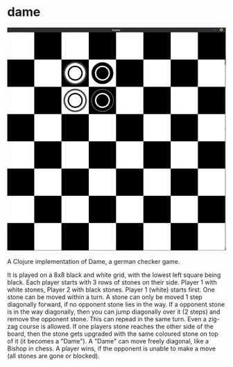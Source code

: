 # dame

![](resources/Dame.png)

A Clojure implementation of Dame, a german checker game.

It is played on a 8x8 black and white grid, with the lowest left square being black.
Each player starts with 3 rows of stones on their side. Player 1 with white stones, Player 2 with black stones.
Player 1 (white) starts first. One stone can be moved within a turn. A stone can only be moved 1 step diagonally forward, if no opponent stone
lies in the way. If a opponent stone is in the way diagonally, then you can jump diagonally over it (2 steps) and remove the opponent stone.
This can repead in the same turn. Even a zig-zag course is allowed.
If one players stone reaches the other side of the board, then the stone gets upgraded with the same coloured stone on top of it (it becomes a "Dame").
A "Dame" can move freely diagonal, like a Bishop in chess.
A player wins, if the opponent is unable to make a move (all stones are gone or blocked).

